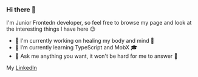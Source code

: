 ### Hi there 👋

I'm Junior Frontedn developer, so feel free to browse my page and look at the interesting things I have here 😉

- 🔭 I'm currently working on healing my body and mind 🧘
- 🌱 I’m currently learning TypeScript and MobX 🎓
- 💬 Ask me anything you want, it won't be hard for me to answer 🐣

My [LinkedIn](https://www.linkedin.com/in/gabriel-ugbaja-a14534263/)

<!--
**allonsg/allonsg** is a ✨ _special_ ✨ repository because its `README.md` (this file) appears on your GitHub profile.

Here are some ideas to get you started:

- 🔭 I’m currently working on ...
- 🌱 I’m currently learning ...
- 👯 I’m looking to collaborate on ...
- 🤔 I’m looking for help with ...
- 💬 Ask me about ...
- 📫 How to reach me: ...
- 😄 Pronouns: ...
- ⚡ Fun fact: ...
-->
